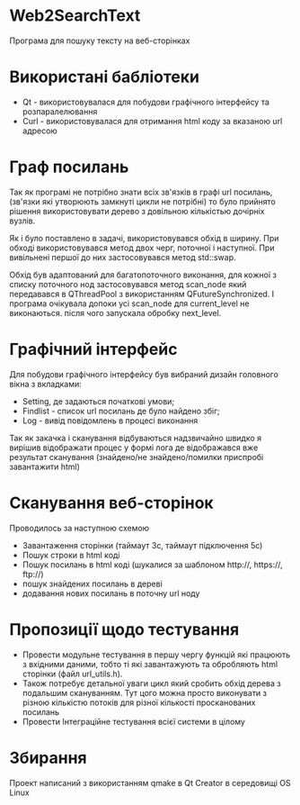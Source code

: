 # Web2SearchText
Програма для пошуку тексту на веб-сторінках

# Використані бабліотеки
- Qt - використовувалася для побудови графічного інтерфейсу та розпаралелювання
- Curl - використовувалася для отримання html коду за вказаною url адресою

# Граф посилань
Так як програмі не потрібно знати всіх зв'язків в графі url посилань,
(зв'язки які утворюють замкнуті цикли не потрібні) то було прийнято 
рішення використовувати дерево з довільною кількістью дочірніх вузлів.

Як і було поставлено в задачі, використовувався обхід в ширину.
При обході використовувався метод двох черг, поточної і наступної.
При вивільнені першої до них застосовувався метод std::swap.

Обхід був адаптований для багатопоточного виконання, для кожної
з списку поточного нод застосовувався метод scan_node який передавався
в QThreadPool з використанням QFutureSynchronized. І програма очікувала 
допоки усі scan_node для current_level не виконаються. після чого запускала обробку next_level.

# Графічний інтерфейс
Для побудови графічного інтерфейсу був вибраний дизайн головного вікна з вкладками:
- Setting, де задаються початкові умови;
- Findlist - список url посилань де було найдено збіг;
- Log - вивід повідомлень в процесі виконання

Так як закачка і сканування відбуваються надзвичайно швидко я вирішив відображати процес у формі лога
де відображався вже результат сканування (знайдено/не знайдено/помилки приспробі завантажити html)

# Сканування веб-сторінок
Проводилось за наступною схемою
- Завантаження сторінки (таймаут 3с, таймаут підключення 5с)
- Пошук строки в html коді
- Пошук посилань в html коді (шукалися за шаблоном http://, https://, ftp://)
- пошук знайдених посилань в дереві
- додавання нових посилань в поточну url ноду

# Пропозиції щодо тестування
- Провести модульне тестування в першу чергу функцій які працюють з вхідними даними, тобто
  ті які завантажують та обробляють html сторінки (файл url_utils.h).
- Також потребує детальної уваги цикл який сробить обхід дерева з подальшим скануванням. Тут
цого можна просто виконувати з різною кількістю потоків для різної кількості просканованих
посилань
- Провести Інтеграційне тестування всієї системи в цілому

# Збирання
Проект написаний з використанням qmake в Qt Creator в середовищі OS Linux
